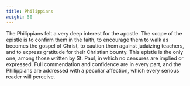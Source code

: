 ```yaml
---
title: Philippians
weight: 50
---
```


The Philippians felt a very deep interest for the apostle. The scope of the epistle is to confirm them in the faith, to encourage them to walk as becomes the gospel of Christ, to caution them against judaizing teachers, and to express gratitude for their Christian bounty. This epistle is the only one, among those written by St. Paul, in which no censures are implied or expressed. Full commendation and confidence are in every part, and the Philippians are addressed with a peculiar
  affection, which every serious reader will perceive.
